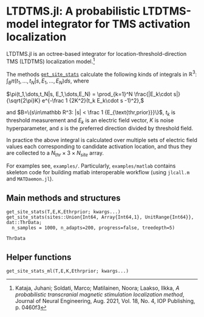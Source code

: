 # LTDTMS.jl: A probabilistic LTDTMS-model integrator for TMS activation localization

LTDTMS.jl is an octree-based integrator for location-threshold-direction TMS
(LTDTMS) localization model.[^1]

The methods [`get_site_stats`](@ref) calculate the following kinds of integrals in $\mathbb R^3$:
$\int_B \pi(t_1,\dots,t_N|s, E_1, \dots, E_N) ds,$
where 

$\pi(t_1,\dots,t_N|s, E_1,\dots,E_N) = \prod_{k=1}^N \frac{|E_k\cdot s|}{\sqrt{2\pi}K} e^{-\frac 1 {2K^2}(t_k E_k\cdot s -1)^2},$ 

and $B=\{s\in\mathbb R^3: |s| < \frac 1 {E_{\text{thr,prior}}}\}$, $t_k$ is
threshold measurement and $E_k$ is an electric field vector, $K$ is noise
hyperparameter, and $s$ is the preferred direction divided by threshold field.

In practice the above integral is calculated over multiple sets of electric
field values each corresponding to candidate activation location, and thus they
are collected to a $N_{thr}\times 3 \times N_{site}$ array.

[^1]: 
    Kataja, Juhani; Soldati, Marco; Matilainen, Noora; Laakso, Ilkka, *A probabilistic transcranial magnetic stimulation localization method*, Journal of Neural Engineering, Aug. 2021, Vol. 18, No. 4, IOP Publishing, p. 0460f3

For examples see, `examples/`. Particularly, `examples/matlab` contains
skeleton code for building matlab interoperable workflow (using `jlcall.m` and
`MATDaemon.jl`).

## Main methods and structures

```@docs
get_site_stats(T,E,K,Ethrprior; kwargs...)
get_site_stats(sites::Union{Int64, Array{Int64,1}, UnitRange{Int64}}, dat::ThrData; 
  n_samples = 1000, n_adapts=200, progress=false, treedepth=5) 
```

```@docs
ThrData
```


## Helper functions 
```@docs
get_site_stats_ml(T,E,K,Ethrprior; kwargs...)
```

